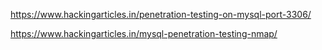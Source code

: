 https://www.hackingarticles.in/penetration-testing-on-mysql-port-3306/

https://www.hackingarticles.in/mysql-penetration-testing-nmap/
